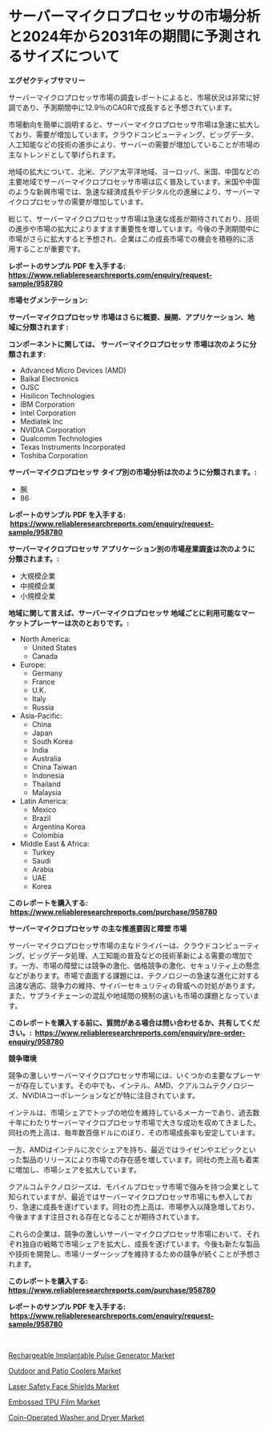 <p><h1>サーバーマイクロプロセッサの市場分析と2024年から2031年の期間に予測されるサイズについて</h1></p><p><strong>エグゼクティブサマリー</strong></p>
<p><p>サーバーマイクロプロセッサ市場の調査レポートによると、市場状況は非常に好調であり、予測期間中に12.9％のCAGRで成長すると予想されています。</p><p>市場動向を簡単に説明すると、サーバーマイクロプロセッサ市場は急速に拡大しており、需要が増加しています。クラウドコンピューティング、ビッグデータ、人工知能などの技術の進歩により、サーバーの需要が増加していることが市場の主なトレンドとして挙げられます。</p><p>地域の拡大について、北米、アジア太平洋地域、ヨーロッパ、米国、中国などの主要地域でサーバーマイクロプロセッサ市場は広く普及しています。米国や中国のような新興市場では、急速な経済成長やデジタル化の進展により、サーバーマイクロプロセッサの需要が増加しています。</p><p>総じて、サーバーマイクロプロセッサ市場は急速な成長が期待されており、技術の進歩や市場の拡大によりますます重要性を増しています。今後の予測期間中に市場がさらに拡大すると予想され、企業はこの成長市場での機会を積極的に活用することが重要です。</p></p>
<p><strong>レポートのサンプル PDF を入手する: <a href="https://www.reliableresearchreports.com/enquiry/request-sample/958780">https://www.reliableresearchreports.com/enquiry/request-sample/958780</a></strong></p>
<p><strong>市場セグメンテーション:</strong></p>
<p><strong> サーバーマイクロプロセッサ 市場はさらに概要、展開、アプリケーション、地域に分類されます :</strong></p>
<p><strong>コンポーネントに関しては、 サーバーマイクロプロセッサ 市場は次のように分類されます: &nbsp;</strong></p>
<p><ul><li>Advanced Micro Devices (AMD)</li><li>Baikal Electronics</li><li>OJSC</li><li>Hisilicon Technologies</li><li>IBM Corporation</li><li>Intel Corporation</li><li>Mediatek Inc</li><li>NVIDIA Corporation</li><li>Qualcomm Technologies</li><li>Texas Instruments Incorporated</li><li>Toshiba Corporation</li></ul></p>
<p><strong> サーバーマイクロプロセッサ タイプ別の市場分析は次のように分類されます。:</strong></p>
<p><ul><li>腕</li><li>86</li></ul></p>
<p><strong>レポートのサンプル PDF を入手する: &nbsp;<a href="https://www.reliableresearchreports.com/enquiry/request-sample/958780">https://www.reliableresearchreports.com/enquiry/request-sample/958780</a></strong></p>
<p><strong> サーバーマイクロプロセッサ アプリケーション別の市場産業調査は次のように分類されます。:</strong></p>
<p><ul><li>大規模企業</li><li>中規模企業</li><li>小規模企業</li></ul></p>
<p><strong>地域に関して言えば、サーバーマイクロプロセッサ 地域ごとに利用可能なマーケットプレーヤーは次のとおりです。:</strong></p>
<p><ul>
    <li>
        North America:
        <ul>
            <li>United States</li>
            <li>Canada</li>
        </ul>
    </li>
    <li>
        Europe:
        <ul>
            <li>Germany</li>
            <li>France</li>
            <li>U.K.</li>
            <li>Italy</li>
            <li>Russia</li>
        </ul>
    </li>
    <li>
        Asia-Pacific:
        <ul>
            <li>China</li>
            <li>Japan</li>
            <li>South Korea</li>
            <li>India</li>
            <li>Australia</li>
            <li>China Taiwan</li>
            <li>Indonesia</li>
            <li>Thailand</li>
            <li>Malaysia</li>
        </ul>
    </li>
    <li>
        Latin America:
        <ul>
            <li>Mexico</li>
            <li>Brazil</li>
            <li>Argentina Korea</li>
            <li>Colombia</li>
        </ul>
    </li>
    <li>
        Middle East & Africa:
        <ul>
            <li>Turkey</li>
            <li>Saudi</li>
            <li>Arabia</li>
            <li>UAE</li>
            <li>Korea</li>
        </ul>
    </li>
    </ul></p>
<p><strong>このレポートを購入する: &nbsp;<a href="https://www.reliableresearchreports.com/purchase/958780">https://www.reliableresearchreports.com/purchase/958780</a></strong></p>
<p><strong>サーバーマイクロプロセッサ の主な推進要因と障壁 市場</strong></p>
<p><p>サーバーマイクロプロセッサ市場の主なドライバーは、クラウドコンピューティング、ビッグデータ処理、人工知能の普及などの技術革新による需要の増加です。一方、市場の障壁には競争の激化、価格競争の激化、セキュリティ上の懸念などがあります。市場で直面する課題には、テクノロジーの急速な進化に対する迅速な適応、競争力の維持、サイバーセキュリティの脅威への対処があります。また、サプライチェーンの混乱や地域間の規制の違いも市場の課題となっています。</p></p>
<p><strong>このレポートを購入する前に、質問がある場合は問い合わせるか、共有してください。:&nbsp; <a href="https://www.reliableresearchreports.com/enquiry/pre-order-enquiry/958780">https://www.reliableresearchreports.com/enquiry/pre-order-enquiry/958780</a></strong></p>
<p><strong>競争環境</strong></p>
<p><p>競争の激しいサーバーマイクロプロセッサ市場には、いくつかの主要なプレーヤーが存在しています。その中でも、インテル、AMD、クアルコムテクノロジーズ、NVIDIAコーポレーションなどが特に注目されています。</p><p>インテルは、市場シェアでトップの地位を維持しているメーカーであり、過去数十年にわたりサーバーマイクロプロセッサ市場で大きな成功を収めてきました。同社の売上高は、毎年数百億ドルにのぼり、その市場成長率も安定しています。</p><p>一方、AMDはインテルに次ぐシェアを持ち、最近ではライゼンやエピックといった製品のリリースにより市場での存在感を増しています。同社の売上高も着実に増加し、市場シェアを拡大しています。</p><p>クアルコムテクノロジーズは、モバイルプロセッサ市場で強みを持つ企業として知られていますが、最近ではサーバーマイクロプロセッサ市場にも参入しており、急速に成長を遂げています。同社の売上高は、市場参入以降急増しており、今後ますます注目される存在となることが期待されています。</p><p>これらの企業は、競争の激しいサーバーマイクロプロセッサ市場において、それぞれ独自の戦略で市場シェアを拡大し、成長を遂げています。今後も新たな製品や技術を開発し、市場リーダーシップを維持するための競争が続くことが予想されます。</p></p>
<p><strong>このレポートを購入する: &nbsp; <a href="https://www.reliableresearchreports.com/purchase/958780">https://www.reliableresearchreports.com/purchase/958780</a></strong></p>
<p><strong>レポートのサンプル PDF を入手する: &nbsp;<a href="https://www.reliableresearchreports.com/enquiry/request-sample/958780">https://www.reliableresearchreports.com/enquiry/request-sample/958780</a></strong><strong></strong></p>
<p>&nbsp;</p>
<p><p><a href="https://confirmed-shield-e13.notion.site/Rechargeable-Implantable-Pulse-Generator-Market-Size-Growing-and-Forecasted-for-period-from-2024-2-b61c21e639174d22a3fc309ee8f8eb25">Rechargeable Implantable Pulse Generator Market</a></p><p><a href="https://view.publitas.com/reportprime-1/outdoor-and-patio-coolers-market-research-report-forecasted-for-period-from-2024-2031-by-market-type-market-application-and-region/">Outdoor and Patio Coolers Market</a></p><p><a href="https://view.publitas.com/reportprime-1/laser-safety-face-shields-market-research-report-reveals-the-latest-trends-and-opportunities-of-this-market-for-period-from-2024-2031/">Laser Safety Face Shields Market</a></p><p><a href="https://funky-papaya-cf4.notion.site/Embossed-TPU-Film-Market-Provides-Detailed-Segmentation-of-this-Market-based-on-Type-Application-a-120e049fa552453ca9d209df6ace611f">Embossed TPU Film Market</a></p><p><a href="https://sore-arch-6db.notion.site/Coin-Operated-Washer-and-Dryer-Market-Offers-Provide-Insightful-Data-for-the-Time-Period-from-2024-t-de03911fbd7f43af9dddb8b2fe105334">Coin-Operated Washer and Dryer Market</a></p></p>